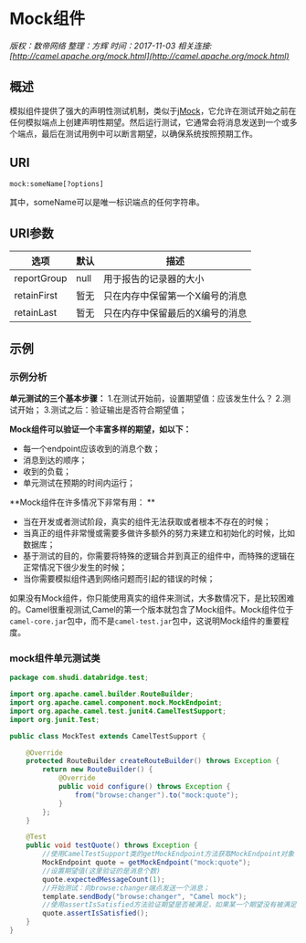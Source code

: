 # Mock组件

*版权：数帝网络*
*整理：方辉*
*时间：2017-11-03*
*相关连接:[http://camel.apache.org/mock.html](http://camel.apache.org/mock.html)*

## 概述
模拟组件提供了强大的声明性测试机制，类似于[jMock](http://www.jmock.org/)，它允许在测试开始之前在任何模拟端点上创建声明性期望。然后运行测试，它通常会将消息发送到一个或多个端点，最后在测试用例中可以断言期望，以确保系统按照预期工作。

## URI

```
mock:someName[?options] 
```

其中，someName可以是唯一标识端点的任何字符串。

## URI参数

选项|默认|描述
----|----|----
reportGroup|null|用于报告的记录器的大小
retainFirst|暂无|只在内存中保留第一个X编号的消息
retainLast|暂无|只在内存中保留最后的X编号的消息

## 示例

### 示例分析

**单元测试的三个基本步骤：**
1.在测试开始前，设置期望值：应该发生什么？
2.测试开始； 
3.测试之后：验证输出是否符合期望值；

**Mock组件可以验证一个丰富多样的期望，如以下：**
- 每一个endpoint应该收到的消息个数；
- 消息到达的顺序；
- 收到的负载；
- 单元测试在预期的时间内运行； 

**Mock组件在许多情况下非常有用： **
- 当在开发或者测试阶段，真实的组件无法获取或者根本不存在的时候；
- 当真正的组件非常慢或需要多做许多额外的努力来建立和初始化的时候，比如数据库； 
- 基于测试的目的，你需要将特殊的逻辑合并到真正的组件中，而特殊的逻辑在正常情况下很少发生的时候； 
- 当你需要模拟组件遇到网络问题而引起的错误的时候；


如果没有Mock组件，你只能使用真实的组件来测试，大多数情况下，是比较困难的。Camel很重视测试,Camel的第一个版本就包含了Mock组件。Mock组件位于`camel-core.jar`包中，而不是`camel-test.jar`包中，这说明Mock组件的重要程度。 

### mock组件单元测试类

```java
package com.shudi.databridge.test;

import org.apache.camel.builder.RouteBuilder;
import org.apache.camel.component.mock.MockEndpoint;
import org.apache.camel.test.junit4.CamelTestSupport;
import org.junit.Test;

public class MockTest extends CamelTestSupport {

	@Override
	protected RouteBuilder createRouteBuilder() throws Exception {
		return new RouteBuilder() {
			@Override
			public void configure() throws Exception {
				from("browse:changer").to("mock:quote");
			}
		};
	}

	@Test
	public void testQuote() throws Exception {
        //使用CamelTestSupport类的getMockEndpoint方法获取MockEndpoint对象
		MockEndpoint quote = getMockEndpoint("mock:quote");
        //设置期望值(这里验证的是消息个数)
		quote.expectedMessageCount(1);
        //开始测试：向browse:changer端点发送一个消息；
		template.sendBody("browse:changer", "Camel mock");
        //使用assertIsSatisfied方法验证期望是否被满足，如果某一个期望没有被满足，Camel将会抛出异常：java.lang.AssertionError；
		quote.assertIsSatisfied();
	}
}
```